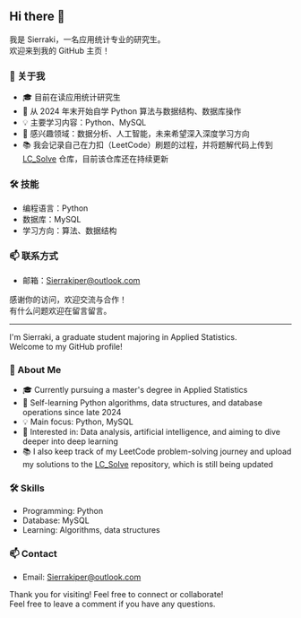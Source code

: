 ## Hi there 👋

我是 Sierraki，一名应用统计专业的研究生。  
欢迎来到我的 GitHub 主页！

### 🚀 关于我
- 🎓 目前在读应用统计研究生
- 🌱 从 2024 年末开始自学 Python 算法与数据结构、数据库操作
- 💡 主要学习内容：Python、MySQL
- 🤖 感兴趣领域：数据分析、人工智能，未来希望深入深度学习方向
- 📚 我会记录自己在力扣（LeetCode）刷题的过程，并将题解代码上传到 [LC_Solve](https://github.com/Sierraki/LC_Solve) 仓库，目前该仓库还在持续更新

### 🛠️ 技能
- 编程语言：Python
- 数据库：MySQL
- 学习方向：算法、数据结构

### 📫 联系方式
- 邮箱：Sierrakiper@outlook.com

感谢你的访问，欢迎交流与合作！  
有什么问题欢迎在留言留言。

---

I'm Sierraki, a graduate student majoring in Applied Statistics.  
Welcome to my GitHub profile!

### 🚀 About Me
- 🎓 Currently pursuing a master's degree in Applied Statistics
- 🌱 Self-learning Python algorithms, data structures, and database operations since late 2024
- 💡 Main focus: Python, MySQL
- 🤖 Interested in: Data analysis, artificial intelligence, and aiming to dive deeper into deep learning
- 📚 I also keep track of my LeetCode problem-solving journey and upload my solutions to the [LC_Solve](https://github.com/Sierraki/LC_Solve) repository, which is still being updated

### 🛠️ Skills
- Programming: Python
- Database: MySQL
- Learning: Algorithms, data structures

### 📫 Contact
- Email: Sierrakiper@outlook.com

Thank you for visiting! Feel free to connect or collaborate!  
Feel free to leave a comment if you have any questions.


